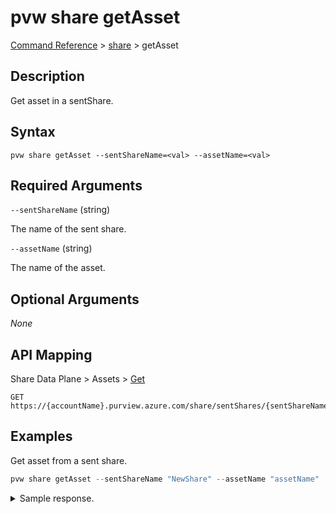 # pvw share getAsset

[Command Reference](../../../README.md#command-reference) > [share](./main.md) >  getAsset

## Description

Get asset in a sentShare.

## Syntax

```
pvw share getAsset --sentShareName=<val> --assetName=<val>
```

## Required Arguments

`--sentShareName` (string)

The name of the sent share.

`--assetName` (string)

The name of the asset.

## Optional Arguments

*None*

## API Mapping

Share Data Plane > Assets > [Get](https://docs.microsoft.com/en-us/rest/api/purview/sharedataplane/assets/get)
```
GET https://{accountName}.purview.azure.com/share/sentShares/{sentShareName}/assets/{assetName}
```

## Examples

Get asset from a sent share.

```powershell
pvw share getAsset --sentShareName "NewShare" --assetName "assetName"
```


<details><summary>Sample response.</summary>
<p>

```json
{
   "id":"/sentShares/NewShare/assets/assetName",
   "kind":"BlobAccount",
   "name":"assetName",
   "properties":{
      "location":"uksouth",
      "paths":[
         {
            "containerName":"products",
            "receiverPath":"products.csv",
            "senderPath":"products.csv"
         }
      ],
      "provisioningState":"Succeeded",
      "receiverAssetName":"assetName",
      "storageAccountResourceId":"/subscriptions/2c334b6c-e556-40ac-a4c0-c0d1d2e08ca0/resourceGroups/pvw-7643-rg/providers/Microsoft.Storage/storageAccounts/storagedatashare01"
   },
   "type":"sentShares/assets"
}
```
</p>
</details>
